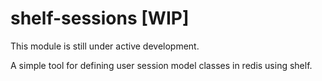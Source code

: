# shelf-sessions [WIP]

This module is still under active development.

A simple tool for defining user session model classes in redis using shelf.
